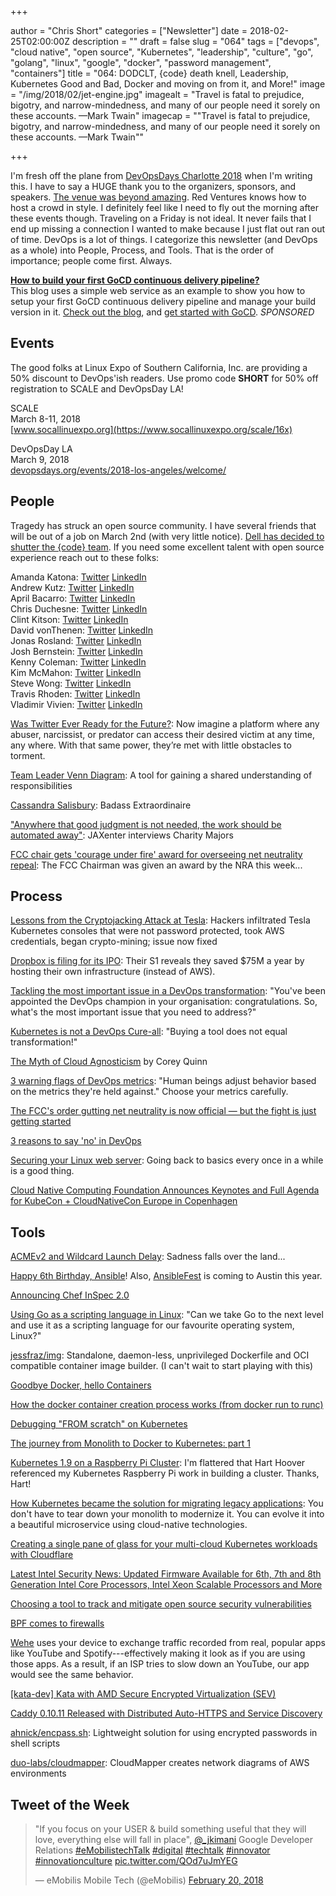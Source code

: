 +++

author = "Chris Short"
categories = ["Newsletter"]
date = 2018-02-25T02:00:00Z
description = ""
draft = false
slug = "064"
tags = ["devops", "cloud native", "open source", "Kubernetes", "leadership", "culture", "go", "golang", "linux", "google", "docker", "password management", "containers"]
title = "064: DODCLT, {code} death knell, Leadership, Kubernetes Good and Bad, Docker and moving on from it, and More!"
image = "/img/2018/02/jet-engine.jpg"
imagealt = "Travel is fatal to prejudice, bigotry, and narrow-mindedness, and many of our people need it sorely on these accounts. —Mark Twain"
imagecap = "\"Travel is fatal to prejudice, bigotry, and narrow-mindedness, and many of our people need it sorely on these accounts. —Mark Twain\""

+++

I'm fresh off the plane from [DevOpsDays Charlotte 2018](https://www.devopsdays.org/events/2018-charlotte/welcome/) when I'm writing this. I have to say a HUGE thank you to the organizers, sponsors, and speakers. [The venue was beyond amazing](https://twitter.com/editingemily/status/966735443436941317). Red Ventures knows how to host a crowd in style. I definitely feel like I need to fly out the morning after these events though. Traveling on a Friday is not ideal. It never fails that I end up missing a connection I wanted to make because I just flat out ran out of time. DevOps is a lot of things. I categorize this newsletter (and DevOps as a whole) into People, Process, and Tools. That is the order of importance; people come first. Always.

[**How to build your first GoCD continuous delivery pipeline?**](https://www.gocd.org/2018/02/13/managing-build-versions-pipeline/?utm_campaign=cd_hacks&utm_medium=newsletter_ad&utm_source=devopsish&utm_content=cd_hacks_no_visual&utm_term=)  
This blog uses a simple web service as an example to show you how to setup your first GoCD continuous delivery pipeline and manage your build version in it. [Check out the blog](https://www.gocd.org/2018/02/13/managing-build-versions-pipeline/?utm_campaign=cd_hacks&utm_medium=newsletter_ad&utm_source=devopsish&utm_content=cd_hacks_no_visual&utm_term=), and [get started with GoCD](https://www.gocd.org/2018/02/13/managing-build-versions-pipeline/?utm_campaign=cd_hacks&utm_medium=newsletter_ad&utm_source=devopsish&utm_content=GOCD_getting_started&utm_term=). *SPONSORED*


## Events

The good folks at Linux Expo of Southern California, Inc. are providing a 50% discount to DevOps'ish readers. Use promo code **SHORT** for 50% off registration to SCALE and DevOpsDay LA!

SCALE  
March 8-11, 2018  
[www.socallinuexpo.org](https://www.socallinuxexpo.org/scale/16x)

DevOpsDay LA  
March 9, 2018  
[devopsdays.org/events/2018-los-angeles/welcome/](https://www.devopsdays.org/events/2018-los-angeles/welcome/)

## People

Tragedy has struck an open source community. I have several friends that will be out of a job on March 2nd (with very little notice). [Dell has decided to shutter the {code} team](https://blog.thecodeteam.com/2018/02/22/final-thank-code-team/). If you need some excellent talent with open source experience reach out to these folks:

Amanda Katona: [Twitter](https://twitter.com/amanda_katona) [LinkedIn](http://www.linkedin.com/in/amandakatona)  
Andrew Kutz: [Twitter](https://twitter.com/ssakutz) [LinkedIn](https://www.linkedin.com/in/akutz)  
April Bacarro: [Twitter](https://twitter.com/a_bacarro) [LinkedIn](https://www.linkedin.com/in/aprilbacarroeventmarketing)  
Chris Duchesne: [Twitter](https://twitter.com/ChrisDuchesne) [LinkedIn](https://www.linkedin.com/in/cduchesne/)  
Clint Kitson: [Twitter](https://twitter.com/clintkitson) [LinkedIn](https://www.linkedin.com/in/clintonkitson/)  
David vonThenen: [Twitter](https://twitter.com/dvonthenen) [LinkedIn](http://www.linkedin.com/in/dvonthenen)  
Jonas Rosland: [Twitter](https://twitter.com/jonasrosland) [LinkedIn](https://www.linkedin.com/in/jonasrosland/)  
Josh Bernstein: [Twitter](https://twitter.com/quityourjoshing) [LinkedIn](https://www.linkedin.com/in/jbernstein)  
Kenny Coleman: [Twitter](https://twitter.com/kendrickcoleman) [LinkedIn](https://www.linkedin.com/in/kendrickcoleman/)  
Kim McMahon: [Twitter](https://twitter.com/kamcmahon) [LinkedIn](https://www.linkedin.com/in/kimmcmahonmarketingdirector/)  
Steve Wong: [Twitter](https://twitter.com/cantbewong) [LinkedIn](http://www.linkedin.com/in/stevewongcodeteam)  
Travis Rhoden: [Twitter](https://twitter.com/codenrhoden) [LinkedIn](http://www.linkedin.com/in/trhoden)  
Vladimir Vivien: [Twitter](https://twitter.com/VladimirVivien) [LinkedIn](https://www.linkedin.com/in/vvivien)

[Was Twitter Ever Ready for the Future?](https://medium.com/@kylierobison/was-twitter-ever-ready-for-the-future-47a2d63d9c80): Now imagine a platform where any abuser, narcissist, or predator can access their desired victim at any time, any where. With that same power, they’re met with little obstacles to torment.

[Team Leader Venn Diagram](https://medium.com/making-meetup/em-el-pm-venn-diagram-764e79b42baf): A tool for gaining a shared understanding of responsibilities

[Cassandra Salisbury](https://medium.com/celebrating-bhm-33-black-womxn-in-tech/cassandra-salisbury-be550f761130): Badass Extraordinaire

["Anywhere that good judgment is not needed, the work should be automated away"](https://devops.jaxlondon.com/blog/devops-conference/awhere-good-judgment-is-not-needed-work-shoul-be-automated/): JAXenter interviews Charity Majors

[FCC chair gets 'courage under fire' award for overseeing net neutrality repeal](https://www.cnn.com/2018/02/23/politics/ajit-pai-nra-cpac-award/index.html): The FCC Chairman was given an award by the NRA this week...

## Process

[Lessons from the Cryptojacking Attack at Tesla](https://blog.redlock.io/cryptojacking-tesla): Hackers infiltrated Tesla Kubernetes consoles that were not password protected, took AWS credentials, began crypto-mining; issue now fixed

[Dropbox is filing for its IPO](https://www.cnbc.com/2018/02/23/dropbox-ipo-form-s-1-prospectus-filing-full-text.html): Their S1 reveals they saved $75M a year by hosting their own infrastructure (instead of AWS).

[Tackling the most important issue in a DevOps transformation](https://opensource.com/article/18/2/most-important-issue-devops-transformation): "You've been appointed the DevOps champion in your organisation: congratulations. So, what's the most important issue that you need to address?"

[Kubernetes is not a DevOps Cure-all](https://www.nebulaworks.com/blog/2018/02/17/kubernetes-not-devops-cure/): "Buying a tool does not equal transformation!"

[The Myth of Cloud Agnosticism](http://blog.reactiveops.com/the-myth-of-cloud-agnosticism) by Corey Quinn

[3 warning flags of DevOps metrics](https://opensource.com/article/18/2/three-warning-flags-devops-metrics): "Human beings adjust behavior based on the metrics they're held against." Choose your metrics carefully.

[The FCC's order gutting net neutrality is now official — but the fight is just getting started](https://techcrunch.com/2018/02/22/the-fccs-order-gutting-net-neutrality-is-now-official-but-the-fight-is-just-getting-started/)

[3 reasons to say 'no' in DevOps](https://opensource.com/article/18/2/3-reasons-say-no-devops)

[Securing your Linux web server](https://hackernoon.com/securing-your-linux-web-server-2be683c223eb): Going back to basics every once in a while is a good thing.

[Cloud Native Computing Foundation Announces Keynotes and Full Agenda for KubeCon + CloudNativeCon Europe in Copenhagen](http://www.cncf.io/announcement/2018/02/20/cloud-native-computing-foundation-announces-keynotes-full-agenda-kubecon-cloudnativecon-europe-copenhagen)

## Tools

[ACMEv2 and Wildcard Launch Delay](https://community.letsencrypt.org/t/acmev2-and-wildcard-launch-delay/53654): Sadness falls over the land...

[Happy 6th Birthday, Ansible](https://twitter.com/i/web/status/967116263955759104)! Also, [AnsibleFest](https://www.ansible.com/ansiblefest) is coming to Austin this year.

[Announcing Chef InSpec 2.0](http://blog.chef.io/2018/02/20/announcing-inspec-2-0/)

[Using Go as a scripting language in Linux](https://blog.cloudflare.com/using-go-as-a-scripting-language-in-linux/): "Can we take Go to the next level and use it as a scripting language for our favourite operating system, Linux?"

[jessfraz/img](https://github.com/jessfraz/img): Standalone, daemon-less, unprivileged Dockerfile and OCI compatible container image builder. (I can't wait to start playing with this)

[Goodbye Docker, hello Containers](https://blog.worldline.tech/2018/02/19/goodbye-docker-hello-containers.html)

[How the docker container creation process works (from docker run to runc)](https://prefetch.net/blog/2018/02/19/how-the-docker-container-creation-process-works-from-docker-run-to-runc/)

[Debugging "FROM scratch" on Kubernetes](http://ahmet.im/blog/debugging-scratch/)

[The journey from Monolith to Docker to Kubernetes: part 1](https://medium.com/@idobry/the-journey-from-monolith-to-docker-to-kubernetes-part-1-f5dbd730f620)

[Kubernetes 1.9 on a Raspberry Pi Cluster](https://harthoover.com/kubernetes-1.9-on-a-raspberry-pi-cluster/): I'm flattered that Hart Hoover referenced my Kubernetes Raspberry Pi work in building a cluster. Thanks, Hart!

[How Kubernetes became the solution for migrating legacy applications](https://opensource.com/article/18/2/how-kubernetes-became-solution-migrating-legacy-applications): You don't have to tear down your monolith to modernize it. You can evolve it into a beautiful microservice using cloud-native technologies.

[Creating a single pane of glass for your multi-cloud Kubernetes workloads with Cloudflare](https://blog.cloudflare.com/creating-a-single-pane-of-glass-for-your-multi-cloud-kubernetes-workloads-with-cloudflare/)

[Latest Intel Security News: Updated Firmware Available for 6th, 7th and 8th Generation Intel Core Processors, Intel Xeon Scalable Processors and More](https://newsroom.intel.com/news/latest-intel-security-news-updated-firmware-available/)

[Choosing a tool to track and mitigate open source security vulnerabilities](https://www.oreilly.com/ideas/choosing-a-tool-to-track-and-mitigate-open-source-security-vulnerabilities)

[BPF comes to firewalls](https://lwn.net/Articles/747551/)

[Wehe](https://dd.meddle.mobi/) uses your device to exchange traffic recorded from real, popular apps like YouTube and Spotify---effectively making it look as if you are using those apps. As a result, if an ISP tries to slow down an YouTube, our app would see the same behavior.

[[kata-dev] Kata with AMD Secure Encrypted Virtualization (SEV)](http://lists.katacontainers.io/pipermail/kata-dev/2018-February/000029.html)

[Caddy 0.10.11 Released with Distributed Auto-HTTPS and Service Discovery](https://caddyserver.com/blog/caddy-0_10_11-released)

[ahnick/encpass.sh](https://github.com/ahnick/encpass.sh): Lightweight solution for using encrypted passwords in shell scripts

[duo-labs/cloudmapper](https://github.com/duo-labs/cloudmapper): CloudMapper creates network diagrams of AWS environments

## Tweet of the Week

<blockquote class="twitter-tweet" data-lang="en"><p lang="en" dir="ltr">&quot;If you focus on your USER &amp; build something useful that they will love, everything else will fall in place&quot;, <a href="https://twitter.com/_jkimani?ref_src=twsrc%5Etfw">@_jkimani</a> Google Developer Relations <a href="https://twitter.com/hashtag/eMobilistechTalk?src=hash&amp;ref_src=twsrc%5Etfw">#eMobilistechTalk</a> <a href="https://twitter.com/hashtag/digital?src=hash&amp;ref_src=twsrc%5Etfw">#digital</a> <a href="https://twitter.com/hashtag/techtalk?src=hash&amp;ref_src=twsrc%5Etfw">#techtalk</a> <a href="https://twitter.com/hashtag/innovator?src=hash&amp;ref_src=twsrc%5Etfw">#innovator</a> <a href="https://twitter.com/hashtag/innovationculture?src=hash&amp;ref_src=twsrc%5Etfw">#innovationculture</a> <a href="https://t.co/QOd7uJmYEG">pic.twitter.com/QOd7uJmYEG</a></p>&mdash; eMobilis Mobile Tech (@eMobilis) <a href="https://twitter.com/eMobilis/status/965857172117737472?ref_src=twsrc%5Etfw">February 20, 2018</a></blockquote>
<script async src="https://platform.twitter.com/widgets.js" charset="utf-8"></script>